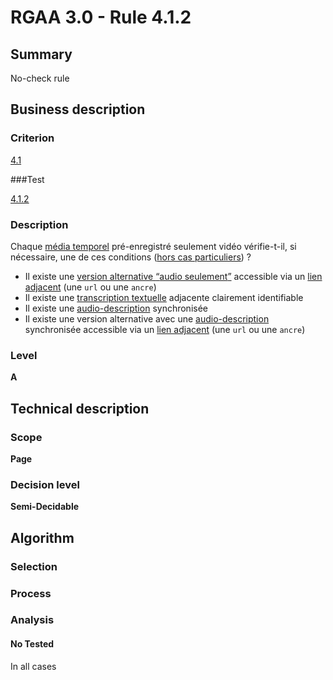 # RGAA 3.0 -  Rule 4.1.2

## Summary

No-check rule

## Business description

### Criterion

[4.1](http://references.modernisation.gouv.fr/referentiel-technique-0#crit-4-1)

###Test

[4.1.2](http://references.modernisation.gouv.fr/referentiel-technique-0#test-4-1-2)

### Description

Chaque <a href="http://references.modernisation.gouv.fr/referentiel-technique-0#mMediaTemp">m&eacute;dia temporel</a> pr&eacute;-enregistr&eacute; seulement vid&eacute;o v&eacute;rifie-t-il, si n&eacute;cessaire, une de ces conditions (<a href="http://references.modernisation.gouv.fr/referentiel-technique-0#cpCrit4-" title="Cas particuliers pour le crit&egrave;re 4.1">hors cas particuliers</a>) ? 
 
 *  Il existe une <a href="http://references.modernisation.gouv.fr/referentiel-technique-0#mVersionSon">version alternative <q>audio seulement</q></a> accessible via un <a href="http://references.modernisation.gouv.fr/referentiel-technique-0#mLienAdj">lien adjacent</a> (une `url` ou une `ancre`) 
 *  Il existe une <a href="http://references.modernisation.gouv.fr/referentiel-technique-0#mTranscriptTextuel">transcription textuelle</a> adjacente clairement identifiable 
 *  Il existe une <a href="http://references.modernisation.gouv.fr/referentiel-technique-0#mAudioDesc">audio-description</a> synchronis&eacute;e  
 *  Il existe une version alternative avec une <a href="http://references.modernisation.gouv.fr/referentiel-technique-0#mAudioDesc">audio-description</a> synchronis&eacute;e accessible via un <a href="http://references.modernisation.gouv.fr/referentiel-technique-0#mLienAdj">lien adjacent</a> (une `url` ou une `ancre`) 


### Level

**A**

## Technical description

### Scope

**Page**

### Decision level

**Semi-Decidable**

## Algorithm

### Selection

### Process

### Analysis

#### No Tested 

In all cases
